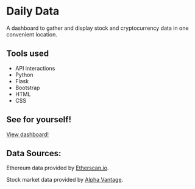 # Daily Data
A dashboard to gather and display stock and cryptocurrency data in one convenient location.

## Tools used
* API interactions
* Python
* Flask
* Bootstrap 
* HTML
* CSS

## See for yourself!
[View dashboard!](https://aarons-dashboard.herokuapp.com/)

## Data Sources:
Ethereum data provided by [Etherscan.io](https://etherscan.io/).

Stock market data provided by [Alpha Vantage](https://www.alphavantage.co/).
